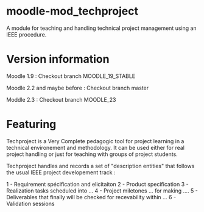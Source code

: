 moodle-mod_techproject
======================

A module for teaching and handling technical project management using an IEEE procedure.

Version information
===================

Moodle 1.9 : Checkout branch MOODLE_19_STABLE

Moodle 2.2 and maybe before : Checkout branch master

Moddle 2.3 : Checkout branch MOODLE_23

Featuring
=========

Techproject is a Very Complete pedagogic tool for project learning in a technical environement and
methodology. It can be used either for real project handling or just for teaching with groups of
project students.

Techproject handles and records a set of "description entities" that follows the usual IEEE project developement track : 

1 - Requirement spécification and elicitaiton
2 - Product specification
3 - Realization tasks scheduled into ...
4 - Project miletones ... for making ....
5 - Deliverables that finally will be checked for recevability within ...
6 - Validation sessions